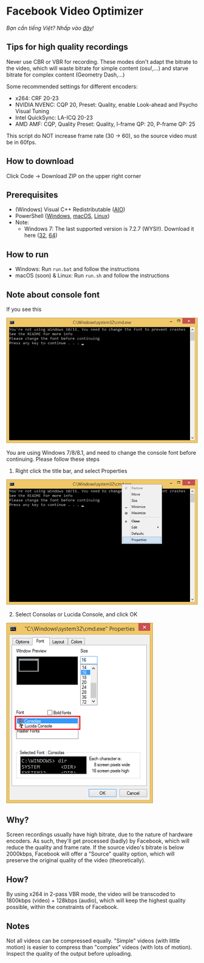 # Facebook Video Optimizer

_Bạn cần tiếng Việt? Nhấp vào [đây](/README.md)!_

## Tips for high quality recordings

Never use CBR or VBR for recording. These modes don't adapt the bitrate to the video, which will waste bitrate for simple content (osu!,...) and starve bitrate for complex content (Geometry Dash,...)

Some recommended settings for different encoders:

- x264: CRF 20-23
- NVIDIA NVENC: CQP 20, Preset: Quality, enable Look-ahead and Psycho Visual Tuning
- Intel QuickSync: LA-ICQ 20-23
- AMD AMF: CQP, Quality Preset: Quality, I-frame QP: 20, P-frame QP: 25

This script do NOT increase frame rate (30 -> 60), so the source video must be in 60fps.

## How to download

Click Code -> Download ZIP on the upper right corner

## Prerequisites

- (Windows) Visual C++ Redistributable ([AIO][vc++-aio])
- PowerShell ([Windows][pwsh-win], [macOS][pwsh-macos], [Linux][pwsh-linux])
- Note:
  - Windows 7: The last supported version is 7.2.7 (WYSI!). Download it here ([32][pwsh-7.2.7-32], [64][pwsh-7.2.7-64])

[vc++-aio]: https://github.com/abbodi1406/vcredist/releases
[pwsh-win]: https://learn.microsoft.com/en-us/powershell/scripting/install/installing-powershell-on-windows#msi
[pwsh-macos]: https://learn.microsoft.com/en-us/powershell/scripting/install/installing-powershell-on-macos
[pwsh-linux]: https://learn.microsoft.com/en-us/powershell/scripting/install/installing-powershell-on-linux
[pwsh-7.2.7-32]: https://github.com/PowerShell/PowerShell/releases/download/v7.2.7/PowerShell-7.2.7-win-x86.msi
[pwsh-7.2.7-64]: https://github.com/PowerShell/PowerShell/releases/download/v7.2.7/PowerShell-7.2.7-win-x64.msi

## How to run

- Windows: Run `run.bat` and follow the instructions
- macOS (soon) & Linux: Run `run.sh` and follow the instructions

## Note about console font

If you see this

![Console font warning](/docs/change_console_font/warning.png?raw=true)

You are using Windows 7/8/8.1, and need to change the console font before continuing. Please follow these steps

1. Right click the title bar, and select Properties

![Changing font, figure 1](/docs/change_console_font/1.png?raw=true)

2. Select Consolas or Lucida Console, and click OK

![Changing font, figure 2](/docs/change_console_font/2.png?raw=true)

## Why?

Screen recordings usually have high bitrate, due to the nature of hardware encoders. As such, they'll get processed (badly) by Facebook, which will reduce the quality and frame rate. If the source video's bitrate is below 2000kbps, Facebook will offer a "Source" quality option, which will preserve the original quality of the video (theoretically).

## How?

By using x264 in 2-pass VBR mode, the video will be transcoded to 1800kbps (video) + 128kbps (audio), which will keep the highest quality possible, within the constraints of Facebook.

## Notes

Not all videos can be compressed equally. "Simple" videos (with little motion) is easier to compress than "complex" videos (with lots of motion). Inspect the quality of the output before uploading.
